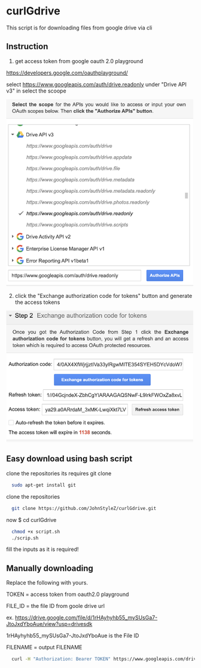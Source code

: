 # curlGdrive

This script is for downloading files from google drive via cli

## Instruction

1. get access token from google oauth 2.0 playground

https://developers.google.com/oauthplayground/

select https://www.googleapis.com/auth/drive.readonly under "Drive API v3" in select the scoope

<img src="https://github.com/JohnStyleZ/curlGdrive/blob/main/images/apiLink.png?raw=true" width="500">

2. click the "Exchange authorization code for tokens" button and generate the access tokens

<img src="https://github.com/JohnStyleZ/curlGdrive/blob/main/images/accessToken.png?raw=true" width="500">

## Easy download using bash script
clone the repositories its requires git clone 
```bash
  sudo apt-get install git
```
clone the repositories
```bash
  git clone https://github.com/JohnStyleZ/curlGdrive.git
```
now 
$ cd curlGdrive 
```bash
  chmod +x script.sh
  ./scrip.sh
```
fill the inputs as it is required!


## Manually downloading

Replace the following with yours.

TOKEN = access token from oauth2.0 playground

FILE_ID = the file ID from goole drive url

ex. https://drive.google.com/file/d/1rHAyhyhb55_mySUsGa7-JtoJxdYboAue/view?usp=drivesdk

1rHAyhyhb55_mySUsGa7-JtoJxdYboAue is the File ID

FILENAME = output FILENAME
```bash
  curl -H "Authorization: Bearer TOKEN" https://www.googleapis.com/drive/v3/files/FILE_ID?alt=media -o FILENAME 
```

  
